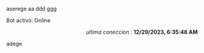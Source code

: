 aserege
aa ddd ggg
<p>Bot activo: Online</p>
<p align="right"><i>ultima coneccion</i> : <b>12/29/2023, 6:35:48 AM</b></p>

 adege
